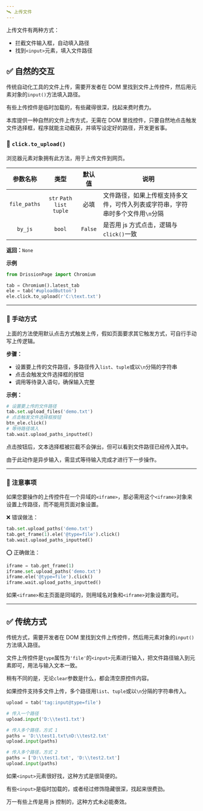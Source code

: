 ```yaml
---
🛰️ 上传文件
---
```


上传文件有两种方式：

- 拦截文件输入框，自动填入路径
- 找到`<input>`元素，填入文件路径

## ✅️️ 自然的交互

传统自动化工具的文件上传，需要开发者在 DOM 里找到文件上传控件，然后用元素对象的`input()`方法填入路径。

有些上传控件是临时加载的，有些藏得很深，找起来费时费力。

本库提供一种自然的文件上传方式，无需在 DOM 里找控件，只要自然地点击触发文件选择框，程序就能主动截获，并填写设定好的路径，开发更省事。

### 📌 `click.to_upload()`

浏览器元素对象拥有此方法，用于上传文件到网页。

|   参数名称   |            类型             | 默认值  | 说明                                                         |
| :----------: | :-------------------------: | :-----: | ------------------------------------------------------------ |
| `file_paths` | `str` `Path` `list` `tuple` |  必填   | 文件路径，如果上传框支持多文件，可传入列表或字符串，字符串时多个文件用`\n`分隔 |
|   `by_js`    |           `bool`            | `False` | 是否用 js 方式点击，逻辑与`click()`一致                      |

**返回：**`None`

**示例**

```python
from DrissionPage import Chromium

tab = Chromium().latest_tab
ele = tab('#uploadButton')
ele.click.to_upload(r'C:\text.txt')
```

---

### 📌 手动方式

上面的方法使用默认点击方式触发上传，假如页面要求其它触发方式，可自行手动写上传逻辑。

**步骤：**

- 设置要上传的文件路径，多路径传入`list`、`tuple`或以`\n`分隔的字符串
- 点击会触发文件选择框的按钮
- 调用等待录入语句，确保输入完整

**示例：**

```python
# 设置要上传的文件路径
tab.set.upload_files('demo.txt')
# 点击触发文件选择框按钮
btn_ele.click()
# 等待路径填入
tab.wait.upload_paths_inputted()
```

点击按钮后，文本选择框被拦截不会弹出，但可以看到文件路径已经传入其中。

由于此动作是异步输入，需显式等待输入完成才进行下一步操作。

----

### 📌 注意事项

如果您要操作的上传控件在一个异域的`<iframe>`，那必需用这个`<iframe>`对象来设置上传路径，而不能用页面对象设置。

❌ 错误做法：

```python
tab.set.upload_paths('demo.txt')
tab.get_frame(1).ele('@type=file').click()
tab.wait.upload_paths_inputted()
```

⭕ 正确做法：

```python
iframe = tab.get_frame(1)
iframe.set.upload_paths('demo.txt')
iframe.ele('@type=file').click()
iframe.wait.upload_paths_inputted()
```

如果`<iframe>`和主页面是同域的，则用域名对象和`<iframe>`对象设置均可。

----

## ✅️️ 传统方式

传统方式，需要开发者在 DOM 里找到文件上传控件，然后用元素对象的`input()`方法填入路径。

文件上传控件是`type`属性为`'file'`的`<input>`元素进行输入，把文件路径输入到元素即可，用法与输入文本一致。

稍有不同的是，无论`clear`参数是什么，都会清空原控件内容。

如果控件支持多文件上传，多个路径用`list`、`tuple`或以`\n`分隔的字符串传入。

```python
upload = tab('tag:input@type=file')

# 传入一个路径
upload.input('D:\\test1.txt')

# 传入多个路径，方式 1
paths = 'D:\\test1.txt\nD:\\test2.txt'
upload.input(paths)

# 传入多个路径，方式 2
paths = ['D:\\test1.txt', 'D:\\test2.txt']
upload.input(paths)
```

如果`<input>`元素很好找，这种方式是很简便的。

有些`<input>`是临时加载的，或者经过修饰隐藏很深，找起来很费劲。

万一有些上传是用 js 控制的，这种方式未必能奏效。


